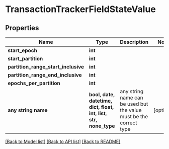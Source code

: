 # TransactionTrackerFieldStateValue


## Properties
Name | Type | Description | Notes
------------ | ------------- | ------------- | -------------
**start_epoch** | **int** |  | 
**start_partition** | **int** |  | 
**partition_range_start_inclusive** | **int** |  | 
**partition_range_end_inclusive** | **int** |  | 
**epochs_per_partition** | **int** |  | 
**any string name** | **bool, date, datetime, dict, float, int, list, str, none_type** | any string name can be used but the value must be the correct type | [optional]

[[Back to Model list]](../README.md#documentation-for-models) [[Back to API list]](../README.md#documentation-for-api-endpoints) [[Back to README]](../README.md)


